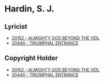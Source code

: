 # Hardin, S. J.

## Lyricist

- [20152 - ALMIGHTY GOD BEYOND THE VEIL](/hymns/20152.md)
- [20440 - TRIUMPHAL ENTRANCE](/hymns/20440.md)

## Copyright Holder

- [20152 - ALMIGHTY GOD BEYOND THE VEIL](/hymns/20152.md)
- [20440 - TRIUMPHAL ENTRANCE](/hymns/20440.md)

